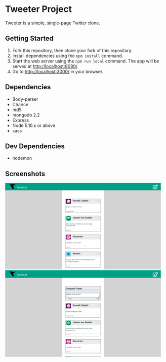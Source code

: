 # Tweeter Project

Tweeter is a simple, single-page Twitter clone.


## Getting Started

1. Fork this repository, then clone your fork of this repository.
2. Install dependencies using the `npm install` command.
3. Start the web server using the `npm run local` command. The app will be served at <http://localhost:8080/>.
4. Go to <http://localhost:3000/> in your browser.

## Dependencies
- Body-parser
- Chance
- md5
- mongodb 2.2
- Express
- Node 5.10.x or above
- sass

## Dev Dependencies
- nodemon

## Screenshots

![Tweets](https://github.com/Copterdoctor/tweeter/blob/master/Screenshots/Tweets.png)
![New Tweet](https://github.com/Copterdoctor/tweeter/blob/master/Screenshots/New_Tweet.png)
